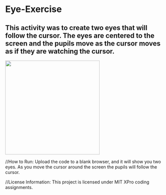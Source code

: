 # Eye-Exercise

## This activity was to create two eyes that will follow the cursor. The eyes are centered to the screen and the pupils move as the cursor moves as if they are watching the cursor.

<img src= "" width= '300' />

//How to Run: Upload the code to a blank browser, and it will show you two eyes. As you move the cursor around the screen the pupils will follow the cursor.

//License Information: This project is licensed under MIT XPro coding assignments.
